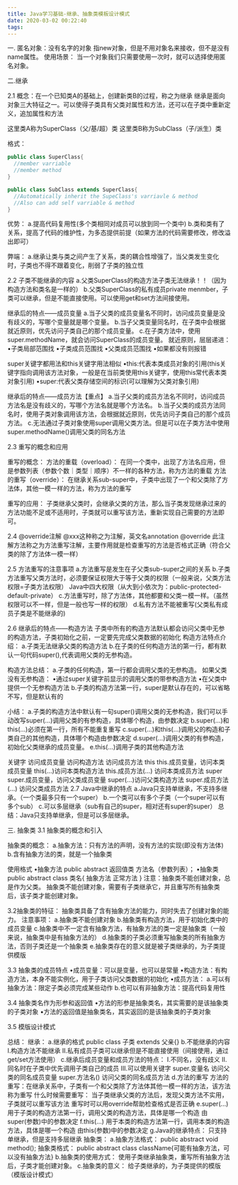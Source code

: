 ```yaml
---
title: Java学习基础-继承、抽象类模板设计模式
date: 2020-03-02 00:22:40
tags:
---
```


一.
匿名对象：没有名字的对象
指new对象，但是不用对象名来接收，但不是没有name属性。
使用场景：
当一个对象我们只需要使用一次时，就可以选择使用匿名对象。

二.继承

2.1
概念：在一个已知类A的基础上，创建新类B的过程，称之为继承
继承是面向对象三大特征之一。可以使得子类具有父类对属性和方法，还可以在子类中重新定义，追加属性和方法

这里类A称为SuperClass（父/基/超）类
这里类B称为SubClass（子/派生）类

格式：

```java
public class SuperClass{
  //member varriable
  //member method
}

public class SubClass extends SuperClass{
  //Automatically inherit the SupeClass's varriavle & method
  //Also can add self varriable & method
}
```


优势：
a.提高代码复用性(多个类相同对成员可以放到同一个类中)
b.类和类有了关系，提高了代码的维护性，为多态提供前提（如果方法的代码需要修改，修改溢出即可）

弊端：
a.继承让类与类之间产生了关系，类的耦合性增强了，当父类发生变化时，子类也不得不跟着变化，削弱了子类的独立性

2.2 子类不能继承的内容
a.父类SuperClass的构造方法子类无法继承！！（因为构造方法和类名是一样的）
b.父类SuperClass的私有成员private menmber，子类可以继承，但是不能直接使用。可以使用get和set方法间接使用。

继承后的特点——成员变量
a.当子父类的成员变量名不同时，访问成员变量是没有歧义的，写哪个变量就是哪个变量。
b.当子父类变量同名时，在子类中会根据就近原则，优先访问子类自己的那个成员变量。
c.在子类方法中，使用super.methodName，就会访问SuperClass的成员变量。
就近原则，层层递进：
•子类局部范围找
•子类成员范围找
•父类成员范围找
•如果都没有则报错

super关键字都用法和this关键字用法相似
•this:代表本类成员对象的引用(this关键字指向调用该方法对象，一般是在当前类使用this关键字，使用this常代表本类对象引用)
•super:代表父类存储空间的标识(可以理解为父类对象引用)

继承后的特点——成员方法【重点】
a.当子父类的成员方法名不同时，访问成员方法名是没有歧义的，写哪个方法名就是哪个方法名。
b.当子父类的成员方法同名时，使用子类对象调用该方法，会根据就近原则，优先访问子类自己的那个成员方法。
c.无法通过子类对象使用super调用父类方法。但是可以在子类方法中使用super.methodName()调用父类的同名方法

2.3 重写的概念和应用

重写的概念：
方法的重载（overload）：
在同一个类中，出现了方法名应用，但是参数列表（参数个数｜类型｜顺序）不一样的各种方法，称为方法的重载
方法的重写（override）：
在继承关系sub-super中，子类中出现了一个和父类除了方法体，其他一模一样的方法，称为方法的重写

重写的应用：
子类继承父类时，会继承父类的方法，那么当子类发现继承过来的方法功能不足或不适用时，子类就可以重写该方法，重新实现自己需要的方法即可。

2.4 @override注解
@xxx这种称之为注解，英文名annotation
@override 此注解方法称之为方法重写注解，主要作用就是检查重写的方法是否格式正确（符合父类的除了方法体一模一样）

2.5 方法重写的注意事项
a.方法重写是发生在子父类sub-super之间的关系
b.子类方法重写父类方法时，必须要保证权限大于等于父类的权限（一般来说，父类方法权限=子类方法权限）
Java中四大权限（从大到小依次为：public-protected-default-private）
c.方法重写时，除了方法体，其他都要和父类一模一样。（虽然权限可以不一样，但是一般也写一样的权限）
d.私有方法不能被重写(父类私有成员子类是不能继承的)

2.6 继承后的特点——构造方法
子类中所有的构造方法默认都会访问父类中无参的构造方法，子类初始化之前，一定要先完成父类数据的初始化
构造方法特点介绍：
a.子类无法继承父类的构造方法
b.在子类的任何构造方法的第一行，都有默认一句代码super(),代表调用父类的无参构造。

构造方法总结：
a.子类的任何构造，第一行都会调用父类的无参构造。
如果父类没有无参构造：
•通过super关键字前显示的调用父类的带参构造方法
•在父类中提供一个无参构造方法
b.子类的构造方法第一行，super是默认存在的，可以省略不写，但是默认有的

小结：
a.子类的构造方法中默认有一句super()调用父类的无参构造，我们可以手动改写super(…)调用父类的有参构造，具体哪个构造，由参数决定
b.super(…)和this(…)必须在第一行，所有不能重复重写
c.super(…)和this(…)调用父的构造和子类自己的其他构造，具体哪个构造由参数决定
d.super(…)调用父类的有参构造，初始化父类继承的成员变量。
e.this(…)调用子类的其他构造方法

关键字	访问成员变量	访问构造方法	访问成员方法
this	this.成员变量，访问本类成员变量	this(…)访问本类构造方法	this.成员方法(…) 访问本类成员方法
super	super.成员变量，访问父类成员变量	super(…)访问父类构造方法	super.成员方法(…) 访问父类成员方法
2.7 Java中继承的特点
a.Java只支持单继承，不支持多继承。（一个类最多只有一个super）
b.一个类可以有多个子类（一个super可以有多个sub）
c.可以多层继承（sub有自己的super，相对还有super的super）
总结：Java只支持单继承，但是可以多层继承。

三. 抽象类
3.1 抽象类的概念和引入

抽象类的概念：
a.抽象方法：只有方法的声明，没有方法的实现(即没有方法体)
b.含有抽象方法的类，就是一个抽象类

使用格式
•抽象方法
public abstract 返回值类 方法名（参数列表）；
•抽象类
public abstract class 类名{
    抽象方法
    正常方法
}
注意：抽象类不能创建对象，总是作为父类。
抽象类不能创建对象，需要有子类继承它，并且重写所有抽象类后，该子类才能创建对象。

3.2抽象类的特征：
抽象类具备了含有抽象方法的能力，同时失去了创建对象的能力。
注意事项：
a.抽象类不能创建对象
b.抽象类有构造方法，用于初始化类中的成员变量
c.抽象类中不一定含有抽象方法，有抽象方法的类一定是抽象类（一般来说，抽象类中是有抽象方法的）
d.抽象类的子类必须重写抽象类的所有抽象方法，否则子类还是一个抽象类
e.抽象类存在的意义就是被子类继承的，为子类提供模版

3.3 抽象类的成员特点
•成员变量：可以是变量，也可以是常量
•构造方法：有构造方法，本身不能实例化，用于子类访问父类数据的初始化
•成员方法：
a.可以有抽象方法：限定子类必须完成某些动作
b.也可以有非抽象方法：提高代码复用性

3.4 抽象类名作为形参和返回值
•方法的形参是抽象类名，其实需要的是该抽象类的子类对象
•方法的返回值是抽象类名，其实返回的是该抽象类的子类对象

3.5 模版设计模式

总结：
继承：
a.继承的格式
public class 子类 extends 父亲{}
b.不能继承的内容
I.构造方法不能继承
II.私有成员子类可以继承但是不能直接使用（间接使用，通过get/set方法使用）
c.继承后成员变量和成员方法的特点：
I.不同名，没有歧义
II.同名时在子类中优先调用子类自己的成员
III.可以使用关键字
super.变量名 访问父类的同名成员变量
super.方法名() 访问父类的同名成员方法
d.方法的重写
方法的重写：在继承关系中，子类有一个和父类除了方法体其他一模一样的方法，该方法称为重写
什么时候需要重写：
当子类继承父类的方法后，发现父类方法不实用，子类就可以重写该方法
重写时可以用override帮助检查格式是否正确
e.super(…)
用于子类的构造方法第一行，调用父类的构造方法，具体是哪一个构造
由super(参数)中的参数决定
f.this(…)
用于本类的构造方法第一行，调用本类的构造方法，具体是哪一个构造
由this(参数)中的参数决定
g.Java的继承特点：
只支持单继承，但是支持多层继承
抽象类：
a.抽象方法格式：
public abstract void method();
抽象类格式：
public abstract class className{可能有抽象方法，可以没有抽象方法}
b.抽象类的使用方式：
使用子类继承抽象类，重写所有抽象方法后，子类才能创建对象。
c.抽象类的意义：
给子类继承的，为子类提供的模版（模版设计模式）

